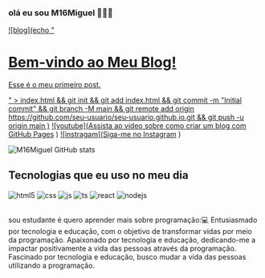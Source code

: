 
### olá eu sou M16Miguel 🏴󠁳󠁶󠁳󠁭󠁿🐱‍💻

[![blog](echo "<!DOCTYPE html><html lang='pt-BR'><head><meta charset='UTF-8'><meta name='viewport' content='width=device-width, initial-scale=1.0'><title>Meu Blog</title></head><body><h1>Bem-vindo ao Meu Blog!</h1><p>Esse é o meu primeiro post.</p></body></html>" > index.html && git init && git add index.html && git commit -m "Initial commit" && git branch -M main && git remote add origin https://github.com/seu-usuario/seu-usuario.github.io.git && git push -u origin main
)](htpps://sujeitoprogramador.com)
[![youtube](<a href="https://www.youtube.com/watch?v=4hZ7pN8gF8g" target="_blank">Assista ao vídeo sobre como criar um blog com GitHub Pages</a>
)](https://https://www.youtube.com/@miguelmoises131/sujeitoprogramador)
[![instragam](<a href="https://www.instagram.com/seu_usuario/" target="_blank">Siga-me no Instagram</a>
)](https://www.instagram.com/miguelmoises4523/sujeitoprogramado)

![M16Miguel GitHub stats](https://github-readme-stats.vercel.app/api?username=M16Miguel&show_icons=true&theme=tokyonight)

## Tecnologias que eu uso no meu dia

<div style="display: inline_block">
  <img align="center" alt="html5" src="https://img.shields.io/badge/HTML5-E34F26?style=for-the-badge&logo=html5&logoColor=white" />
  <img align="center" alt="css" src="https://img.shields.io/badge/CSS3-1572B6?style=for-the-badge&logo=css3&logoColor=white" />
  <img align="center" alt="js" src="https://img.shields.io/badge/JavaScript-F7DF1E?style=for-the-badge&logo=javascript&logoColor=black" />
  <img align="center" alt="ts" src="https://img.shields.io/badge/TypeScript-007ACC?style=for-the-badge&logo=typescript&logoColor=white" />
  <img align="center" alt="react" src="https://img.shields.io/badge/React-20232A?style=for-the-badge&logo=react&logoColor=61DAFB" />
  <img align="center" alt="nodejs" src="https://img.shields.io/badge/Node.js-43853D?style=for-the-badge&logo=node.js&logoColor=white" />
</div><br/>

sou estudante é quero aprender mais sobre programação:💻
Entusiasmado por tecnologia e educação, com o objetivo de transformar vidas por meio da programação.
Apaixonado por tecnologia e educação, dedicando-me a impactar positivamente a vida das pessoas através da programação.
Fascinado por tecnologia e educação, busco mudar a vida das pessoas utilizando a programação.


